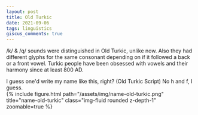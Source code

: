 ```yaml
---
layout: post
title: Old Turkic
date: 2021-09-06
tags: linguistics
giscus_comments: true
---
```


/k/ & /q/ sounds were distinguished in Old Turkic, unlike now. Also they had different glyphs for the same consonant
depending on if it followed a back or a front vowel. Turkic people have been obsessed with vowels and their
harmony since at least 800 AD.

<div class="row">
    <div class="col-sm mt-3 mt-md-0">
        <div class="caption">
            I guess one'd write my name like this, right? (Old Turkic Script)  
            No h and f, I guess.
        </div>
        {% include figure.html path="/assets/img/name-old-turkic.png" title="name-old-turkic" class="img-fluid rounded z-depth-1" zoomable=true %}
    </div>
</div>

